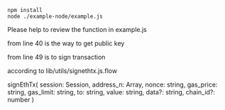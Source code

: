 

```
npm install 
node ./example-node/example.js
```

Please help to review the function in example.js 

from line 40 is the way to get public key

from line 49 is to sign transaction

according to lib/utils/signethtx.js.flow

signEthTx(
    session: Session,
    address_n: Array<number>,
    nonce: string,
    gas_price: string,
    gas_limit: string,
    to: string,
    value: string,
    data?: string,
    chain_id?: number
)